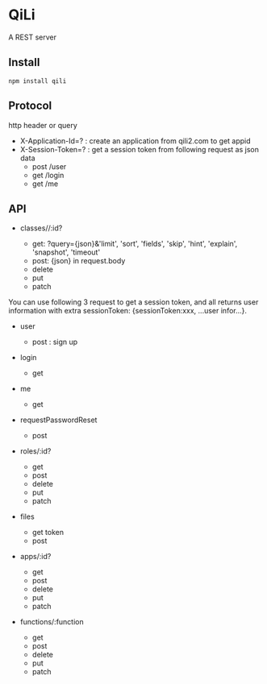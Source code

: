 QiLi
====

A REST server

Install
-------
<code>npm install qili</code>

Protocol
----
http header or query
* X-Application-Id=? : create an application from qili2.com to get appid
* X-Session-Token=? : get a session token from following request as json data
    * post /user
    * get /login
    * get /me


API
----
* classes/<collectionName>/:id?
    * get: ?query={json}&'limit', 'sort', 'fields', 'skip', 'hint', 'explain', 'snapshot', 'timeout'
    * post: {json} in request.body
    * delete
    * put
    * patch

You can use following 3 request to get a session token, and all returns user information with extra sessionToken: {sessionToken:xxx, ...user infor...}.
* user
    * post : sign up
* login
    * get
* me
    * get

* requestPasswordReset
    * post

* roles/:id?
    * get
    * post
    * delete
    * put
    * patch

* files
    * get token
    * post

* apps/:id?
    * get
    * post
    * delete
    * put
    * patch

* functions/:function
    * get
    * post
    * delete
    * put
    * patch
